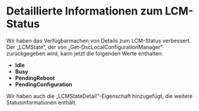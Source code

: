 # Detaillierte Informationen zum LCM-Status

Wir haben das Verfügbarmachen von Details zum LCM-Status verbessert. Der „LCMState“, der von „Get-DscLocalConfigurationManager“ zurückgegeben wird, kann jetzt die folgenden Werte enthalten:

* **Idle**
* **Busy**
* **PendingReboot**
* **PendingConfiguration**

Wir haben auch die „LCMStateDetail“-Eigenschaft hinzugefügt, die weitere Statusinformationen enthält.


<!--HONumber=Jun16_HO4-->


